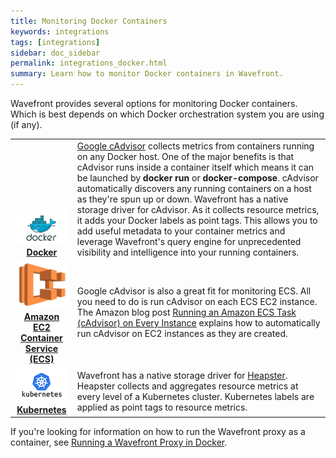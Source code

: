 ```yaml
---
title: Monitoring Docker Containers
keywords: integrations
tags: [integrations]
sidebar: doc_sidebar
permalink: integrations_docker.html
summary: Learn how to monitor Docker containers in Wavefront.
---
```


Wavefront provides several options for monitoring Docker containers. Which is best depends on which Docker orchestration system you are using (if any).
 
<table class="layout">
<tbody>
<tr>
<td style="text-align: center;vertical-align: bottom; font-weight:bold"><a href="integrations_cadvisor"><img src="images/docker.png"/></a><br /><a href="integrations_cadvisor">Docker</a></td>
<td style="vertical-align:middle"><a href="https://github.com/google/cadvisor">Google cAdvisor</a> collects metrics from containers running on any Docker host. One of the major benefits is that cAdvisor runs inside a container itself which means it can be launched by <strong>docker run</strong> or <strong>docker-compose</strong>. cAdvisor automatically discovers any running containers on a host as they're spun up or down.
Wavefront has a native storage driver for cAdvisor. As it collects resource metrics, it adds your Docker labels as point tags. This allows you to add useful metadata to your container metrics and leverage Wavefront's query engine for unprecedented visibility and intelligence into your running containers.
</td>
</tr>
<tr>
<td style="text-align: center;vertical-align: bottom; font-weight:bold"><a href="integrations_aws_ecs"><img src="images/amazon_ecs.png"/></a><br /><a href="integrations_aws_ecs">Amazon EC2<br />Container Service (ECS)</a></td>
<td style="vertical-align:middle">Google cAdvisor is also a great fit for monitoring ECS. All you need to do is run cAdvisor on each ECS EC2 instance. The Amazon blog post <a href="https://aws.amazon.com/blogs/compute/running-an-amazon-ecs-task-on-every-instance/">Running an Amazon ECS Task (cAdvisor) on Every Instance</a>​ explains how to automatically run cAdvisor on EC2 instances as they are created.
</td>
</tr>
<tr>
<td style="text-align: center;vertical-align: bottom; font-weight:bold"><a href="integrations_kubernetes"><img src="images/kubernetes.png"/></a><br /><a href="integrations_kubernetes">Kubernetes</a></td>
<td style="vertical-align:middle">Wavefront has a native storage driver for <a href="http://blog.kubernetes.io/2015/05/resource-usage-monitoring-kubernetes.html">Heapster</a>. Heapster collects and aggregates resource metrics at every level of a Kubernetes cluster. Kubernetes labels are applied as point tags to resource metrics.
</td>
</tr>
</tbody>
</table>

If you're looking for information on how to run the Wavefront proxy as a container, see [Running a Wavefront Proxy in Docker](proxies_running_docker).




